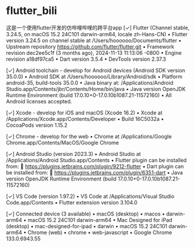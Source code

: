 # flutter_bili
这是一个使用flutter开发的仿哔哩哔哩的跨平台app
[✓] Flutter (Channel stable, 3.24.5, on macOS 15.2 24C101 darwin-arm64, locale
    zh-Hans-CN)
    • Flutter version 3.24.5 on channel stable at
      /Users/hoooooo/Documents/flutter
    • Upstream repository https://github.com/flutter/flutter.git
    • Framework revision dec2ee5c1f (3 months ago), 2024-11-13 11:13:06 -0800
    • Engine revision a18df97ca5
    • Dart version 3.5.4
    • DevTools version 2.37.3

[✓] Android toolchain - develop for Android devices (Android SDK version 35.0.0)
    • Android SDK at /Users/hoooooo/Library/Android/sdk
    • Platform android-35, build-tools 35.0.0
    • Java binary at: /Applications/Android
      Studio.app/Contents/jbr/Contents/Home/bin/java
    • Java version OpenJDK Runtime Environment (build
      17.0.10+0-17.0.10b1087.21-11572160)
    • All Android licenses accepted.

[✓] Xcode - develop for iOS and macOS (Xcode 16.2)
    • Xcode at /Applications/Xcode.app/Contents/Developer
    • Build 16C5032a
    • CocoaPods version 1.15.2

[✓] Chrome - develop for the web
    • Chrome at /Applications/Google Chrome.app/Contents/MacOS/Google Chrome

[✓] Android Studio (version 2023.3)
    • Android Studio at /Applications/Android Studio.app/Contents
    • Flutter plugin can be installed from:
      🔨 https://plugins.jetbrains.com/plugin/9212-flutter
    • Dart plugin can be installed from:
      🔨 https://plugins.jetbrains.com/plugin/6351-dart
    • Java version OpenJDK Runtime Environment (build
      17.0.10+0-17.0.10b1087.21-11572160)

[✓] VS Code (version 1.97.2)
    • VS Code at /Applications/Visual Studio Code.app/Contents
    • Flutter extension version 3.104.0

[✓] Connected device (3 available)
    • macOS (desktop)                 • macos                 • darwin-arm64   •
      macOS 15.2 24C101 darwin-arm64
    • Mac Designed for iPad (desktop) • mac-designed-for-ipad • darwin         •
      macOS 15.2 24C101 darwin-arm64
    • Chrome (web)                    • chrome                • web-javascript •
      Google Chrome 133.0.6943.55
